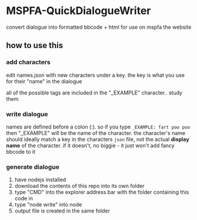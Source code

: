 # MSPFA-QuickDialogueWriter
convert dialogue into formatted bbcode + html for use on mspfa the website

## how to use this

### add characters
edit names.json with new characters under a key. the key is what you use for their "name" in the dialogue

all of the possible tags are included in the "_EXAMPLE" character.. study them

### write dialogue
names are defined before a colon (:). so if you type `_EXAMPLE: fart poo poo` then "_EXAMPLE" will be the name of the character.
the character's name should ideally match a key in the characters `json` file, not the actual **display name** of the character. if it doesn't, no biggie - it just won't add fancy bbcode to it

### generate dialogue
1. have nodejs installed
2. download the contents of this repo into its own folder
4. type "CMD" into the explorer address bar with the folder containing this code in
5. type "node write" into node
6. output file is created in the same folder
